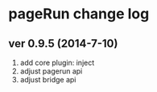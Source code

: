 pageRun change log
====================

## ver 0.9.5 (2014-7-10)

1. add core plugin: inject
2. adjust pagerun api
3. adjust bridge api